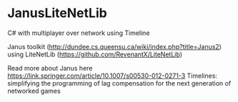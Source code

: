 # JanusLiteNetLib

C# with multiplayer over network using Timeline

Janus toolkit (http://dundee.cs.queensu.ca/wiki/index.php?title=Janus2) using LiteNetLib (https://github.com/RevenantX/LiteNetLib)

Read more about Janus here https://link.springer.com/article/10.1007/s00530-012-0271-3 Timelines: simplifying the programming of lag compensation for the next generation of networked games

